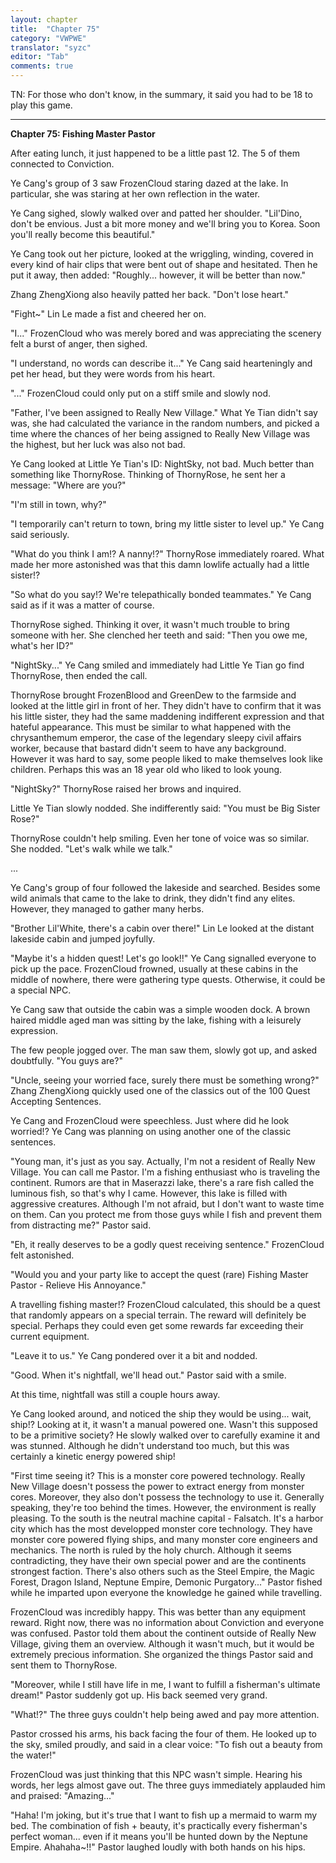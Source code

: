 ```yaml
---
layout: chapter
title:  "Chapter 75"
category: "VWPWE"
translator: "syzc"
editor: "Tab"
comments: true
---
```


TN: For those who don't know, in the summary, it said you had to be 18 to play this game.

---

**Chapter 75: Fishing Master Pastor**
 
After eating lunch, it just happened to be a little past 12. The 5 of them connected to Conviction.
 
Ye Cang's group of 3 saw FrozenCloud staring dazed at the lake. In particular, she was staring at her own reflection in the water.
 
Ye Cang sighed, slowly walked over and patted her shoulder. "Lil'Dino, don't be envious. Just a bit more money and we'll bring you to Korea. Soon you'll really become this beautiful."
 
Ye Cang took out her picture, looked at the wriggling, winding, covered in every kind of hair clips that were bent out of shape and hesitated. Then he put it away, then added: "Roughly... however, it will be better than now."
 
Zhang ZhengXiong also heavily patted her back. "Don't lose heart."
 
"Fight~" Lin Le made a fist and cheered her on.
 
"I..." FrozenCloud who was merely bored and was appreciating the scenery felt a burst of anger, then sighed.
 
"I understand, no words can describe it..." Ye Cang said hearteningly and pet her head, but they were words from his heart.
 
"..." FrozenCloud could only put on a stiff smile and slowly nod.
 
"Father, I've been assigned to Really New Village." What Ye Tian didn't say was, she had calculated the variance in the random numbers, and picked a time where the chances of her being assigned to Really New Village was the highest, but her luck was also not bad. 
 
Ye Cang looked at Little Ye Tian's ID: NightSky, not bad. Much better than something like ThornyRose. Thinking of ThornyRose, he sent her a message: "Where are you?"
 
"I'm still in town, why?"
 
"I temporarily can't return to town, bring my little sister to level up." Ye Cang said seriously.
 
"What do you think I am!? A nanny!?" ThornyRose immediately roared. What made her more astonished was that this damn lowlife actually had a little sister!?
 
"So what do you say!? We're telepathically bonded teammates." Ye Cang said as if it was a matter of course. 
 
ThornyRose sighed. Thinking it over, it wasn't much trouble to bring someone with her. She clenched her teeth and said: "Then you owe me, what's her ID?"
 
"NightSky..." Ye Cang smiled and immediately had Little Ye Tian go find ThornyRose, then ended the call.
 
ThornyRose brought FrozenBlood and GreenDew to the farmside and looked at the little girl in front of her. They didn't have to confirm that it was his little sister, they had the same maddening indifferent expression and that hateful appearance. This must be similar to what happened with the chrysanthemum emperor, the case of the legendary sleepy civil affairs worker, because that bastard didn't seem to have any background. However it was hard to say, some people liked to make themselves look like children. Perhaps this was an 18 year old who liked to look young.
 
"NightSky?" ThornyRose raised her brows and inquired.
 
Little Ye Tian slowly nodded. She indifferently said: "You must be Big Sister Rose?"
 
ThornyRose couldn't help smiling. Even her tone of voice was so similar. She nodded. "Let's walk while we talk."
 
...
 
Ye Cang's group of four followed the lakeside and searched. Besides some wild animals that came to the lake to drink, they didn't find any elites. However, they managed to gather many herbs.
 
"Brother Lil'White, there's a cabin over there!" Lin Le looked at the distant lakeside cabin and jumped joyfully.
 
"Maybe it's a hidden quest! Let's go look!!" Ye Cang signalled everyone to pick up the pace. FrozenCloud frowned, usually at these cabins in the middle of nowhere, there were gathering type quests. Otherwise, it could be a special NPC.
 
Ye Cang saw that outside the cabin was a simple wooden dock. A brown haired middle aged man was sitting by the lake, fishing with a leisurely expression. 
 
The few people jogged over. The man saw them, slowly got up, and asked doubtfully. "You guys are?"
 
"Uncle, seeing your worried face, surely there must be something wrong?" Zhang ZhengXiong quickly used one of the classics out of the 100 Quest Accepting Sentences.
 
Ye Cang and FrozenCloud were speechless. Just where did he look worried!? Ye Cang was planning on using another one of the classic sentences.
 
"Young man, it's just as you say. Actually, I'm not a resident of Really New Village. You can call me Pastor. I'm a fishing enthusiast who is traveling the continent. Rumors are that in Maserazzi lake, there's a rare fish called the luminous fish, so that's why I came. However, this lake is filled with aggressive creatures. Although I'm not afraid, but I don't want to waste time on them. Can you protect me from those guys while I fish and prevent them from distracting me?" Pastor said.
 
"Eh, it really deserves to be a godly quest receiving sentence." FrozenCloud felt astonished.
 
"Would you and your party like to accept the quest (rare) Fishing Master Pastor - Relieve His Annoyance."
 
A travelling fishing master!? FrozenCloud calculated, this should be a quest that randomly appears on a special terrain. The reward will definitely be special. Perhaps they could even get some rewards far exceeding their current equipment.
 
"Leave it to us." Ye Cang pondered over it a bit and nodded.
 
"Good. When it's nightfall, we'll head out." Pastor said with a smile.
 
At this time, nightfall was still a couple hours away.
 
Ye Cang looked around, and noticed the ship they would be using... wait, ship!? Looking at it, it wasn't a manual powered one. Wasn't this supposed to be a primitive society? He slowly walked over to carefully examine it and was stunned. Although he didn't understand too much, but this was certainly a kinetic energy powered ship!
 
"First time seeing it? This is a monster core powered technology. Really New Village doesn't possess the power to extract energy from monster cores. Moreover, they also don't possess the technology to use it. Generally speaking, they're too behind the times. However, the environment is really pleasing. To the south is the neutral machine capital - Falsatch. It's a harbor city which has the most developped monster core technology. They have monster core powered flying ships, and many monster core engineers and mechanics. The north is ruled by the holy church. Although it seems contradicting, they have their own special power and are the continents strongest faction. There's also others such as the Steel Empire, the Magic Forest, Dragon Island, Neptune Empire, Demonic Purgatory..." Pastor fished while he imparted upon everyone the knowledge he gained while travelling.
 
FrozenCloud was incredibly happy. This was better than any equipment reward. Right now, there was no information about Conviction and everyone was confused. Pastor told them about the continent outside of Really New Village, giving them an overview. Although it wasn't much, but it would be extremely precious information. She organized the things Pastor said and sent them to ThornyRose.
 
"Moreover, while I still have life in me, I want to fulfill a fisherman's ultimate dream!" Pastor suddenly got up. His back seemed very grand.
 
"What!?" The three guys couldn't help being awed and pay more attention.
 
Pastor crossed his arms, his back facing the four of them. He looked up to the sky, smiled proudly, and said in a clear voice: "To fish out a beauty from the water!"
 
FrozenCloud was just thinking that this NPC wasn't simple. Hearing his words, her legs almost gave out. The three guys immediately applauded him and praised: "Amazing..."
 
"Haha! I'm joking, but it's true that I want to fish up a mermaid to warm my bed. The combination of fish + beauty, it's practically every fisherman's perfect woman... even if it means you'll be hunted down by the Neptune Empire. Ahahaha~!!" Pastor laughed loudly with both hands on his hips.
